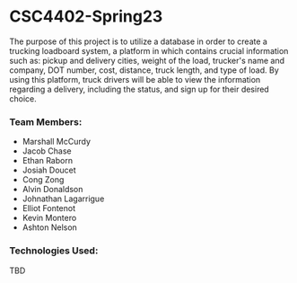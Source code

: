 # CSC4402-Spring23

The purpose of this project is to utilize a database in order to create a trucking loadboard system, 
a platform in which contains crucial information such as: 
pickup and delivery cities, weight of the load, trucker's name and company, DOT number, cost, distance, truck length, and type of load.  By using this platform, truck drivers will be able to view the information regarding a delivery, including the status, and sign up for their desired choice.


### Team Members:
- Marshall McCurdy
- Jacob Chase
- Ethan Raborn
- Josiah Doucet
- Cong Zong
- Alvin Donaldson
- Johnathan Lagarrigue
- Elliot Fontenot
- Kevin Montero
- Ashton Nelson




### Technologies Used:
TBD
